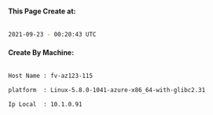 
   
#### This Page Create at:

```bash

2021-09-23 - 00:20:43 UTC

```

#### Create By Machine:

```bash

Host Name : fv-az123-115

platform  : Linux-5.8.0-1041-azure-x86_64-with-glibc2.31

Ip Local  : 10.1.0.91

```

